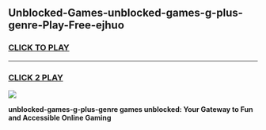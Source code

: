 
## Unblocked-Games-unblocked-games-g-plus-genre-Play-Free-ejhuo
<h3>
<a href="https://premium76.site?title=unblocked-games-g-plus-genre&ref=18A1">CLICK TO PLAY</a></h3>
<hr>

<h3>
<a href="https://premium76.site?title=unblocked-games-g-plus-genre&ref=18A1">CLICK 2 PLAY</a>
  
</h3>

<a href="https://premium76.site?title=unblocked-games-g-plus-genre&ref=18A1"><img src="https://clearcache.store/games.png"></a>


**unblocked-games-g-plus-genre games unblocked: Your Gateway to Fun and Accessible Online Gaming**
